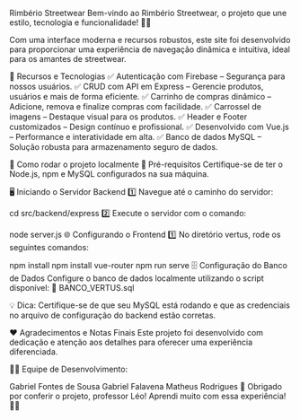 Rimbério Streetwear
Bem-vindo ao Rimbério Streetwear, o projeto que une estilo, tecnologia e funcionalidade! 👟✨

Com uma interface moderna e recursos robustos, este site foi desenvolvido para proporcionar uma experiência de navegação dinâmica e intuitiva, ideal para os amantes de streetwear.

🎯 Recursos e Tecnologias
✅ Autenticação com Firebase – Segurança para nossos usuários.
✅ CRUD com API em Express – Gerencie produtos, usuários e mais de forma eficiente.
✅ Carrinho de compras dinâmico – Adicione, remova e finalize compras com facilidade.
✅ Carrossel de imagens – Destaque visual para os produtos.
✅ Header e Footer customizados – Design contínuo e profissional.
✅ Desenvolvido com Vue.js – Performance e interatividade em alta.
✅ Banco de dados MySQL – Solução robusta para armazenamento seguro de dados.

🚀 Como rodar o projeto localmente
📌 Pré-requisitos
Certifique-se de ter o Node.js, npm e MySQL configurados na sua máquina.

🖥️ Iniciando o Servidor Backend
1️⃣ Navegue até o caminho do servidor:


cd src/backend/express
2️⃣ Execute o servidor com o comando:


node server.js
🌐 Configurando o Frontend
1️⃣ No diretório vertus, rode os seguintes comandos:


npm install
npm install vue-router
npm run serve
🗄️ Configuração do Banco de Dados
 Configure o banco de dados localmente utilizando o script disponível:
📂 BANCO_VERTUS.sql

💡 Dica: Certifique-se de que seu MySQL está rodando e que as credenciais no arquivo de configuração do backend estão corretas.

❤️ Agradecimentos e Notas Finais
Este projeto foi desenvolvido com dedicação e atenção aos detalhes para oferecer uma experiência diferenciada.

👨‍💻 Equipe de Desenvolvimento:

Gabriel Fontes de Sousa
Gabriel Falavena
Matheus Rodrigues
🖤 Obrigado por conferir o projeto, professor Léo! Aprendi muito com essa experiência! 🚀🔥


